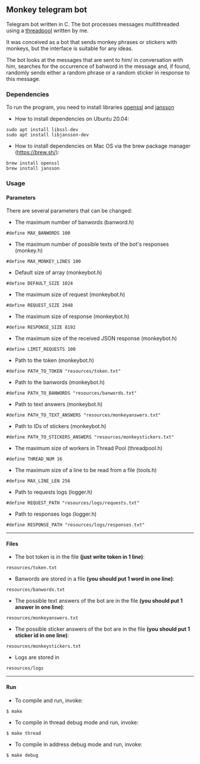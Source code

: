 ## Monkey telegram bot
Telegram bot written in C. The bot processes messages multithreaded using a [threadpool](https://github.com/DmitryWolf/StaticThreadPool_c) written by me.

It was conceived as a bot that sends monkey phrases or stickers with monkeys, but the interface is suitable for any ideas.

The bot looks at the messages that are sent to him/ in conversation with him, searches for the occurrence of bahword in the message and, if found, randomly sends either a random phrase or a random sticker in response to this message.

### Dependencies
To run the program, you need to install libraries [openssl](https://github.com/openssl/openssl) and [jansson](https://github.com/akheron/jansson)

- How to install dependencies on Ubuntu 20.04:
```
sudo apt install libssl-dev
sudo apt install libjansson-dev
```
-  How to install dependencies on Mac OS via the brew package manager (https://brew.sh/):
```
brew install openssl
brew install jansson
```

### Usage

#### Parameters
There are several parameters that can be changed:
- The maximum number of banwords (banword.h)
```
#define MAX_BANWORDS 100
```
- The maximum number of possible texts of the bot's responses (monkey.h)
```
#define MAX_MONKEY_LINES 100
```
- Default size of array (monkeybot.h)
```
#define DEFAULT_SIZE 1024
```
- The maximum size of request (monkeybot.h)
```
#define REQUEST_SIZE 2048
```
- The maximum size of response (monkeybot.h)
```
#define RESPONSE_SIZE 8192
```
- The maximum size of the received JSON response (monkeybot.h)
```
#define LIMIT_REQUESTS 100
```
- Path to the token (monkeybot.h)
```
#define PATH_TO_TOKEN "resources/token.txt"
```
- Path to the banwords (monkeybot.h)
```
#define PATH_TO_BANWORDS "resources/banwords.txt"
```
- Path to text answers (monkeybot.h)
```
#define PATH_TO_TEXT_ANSWERS "resources/monkeyanswers.txt"
```
- Path to IDs of stickers (monkeybot.h)
```
#define PATH_TO_STICKERS_ANSWERS "resources/monkeystickers.txt"
```
- The maximum size of workers in Thread Pool (threadpool.h)
```
#define THREAD_NUM 16
```
- The maximum size of a line to be read from a file (tools.h)
```
#define MAX_LINE_LEN 256
```
- Path to requests logs (logger.h)
```
#define REQUEST_PATH "resources/logs/requests.txt"
```
- Path to responses logs (logger.h)
```
#define RESPONSE_PATH "resources/logs/responses.txt"
```
---
#### Files
- The bot token is in the file **(just write token in 1 line)**:
```
resources/token.txt
```
- Banwords are stored in a file **(you should put 1 word in one line)**:
```
resources/banwords.txt
```

- The possible text answers of the bot are in the file **(you should put 1 answer in one line)**:
```
resources/monkeyanswers.txt
```

- The possible sticker answers of the bot are in the file **(you should put 1 sticker id in one line)**:
```
resources/monkeystickers.txt
```

- Logs are stored in
```
resources/logs
```
---
#### Run
- To compile and run, invoke:
```
$ make
```
- To compile in thread debug mode and run, invoke:
```
$ make thread
```
- To compile in address debug mode and run, invoke:
```
$ make debug
```